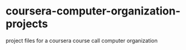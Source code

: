 # coursera-computer-organization-projects
project files for a coursera course call computer organization
